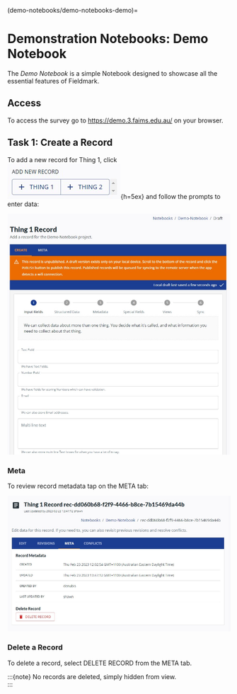 (demo-notebooks/demo-notebooks-demo)=
# Demonstration Notebooks: Demo Notebook

The *Demo Notebook* is a simple Notebook designed to showcase all the essential features of Fieldmark.

## Access

To access the survey go to <https://demo.3.faims.edu.au/> on your browser.

## Task 1: Create a Record
To add a new record for Thing 1, click ![Add Thing 1](demo-notebooks-demo-images/demonotebook_addrecord.jpg){h=5ex} and follow the prompts to enter data:

![Enter data for Thing 1](demo-notebooks-demo-images/demonotebook_screen1.jpg)

### Meta
To review record metadata tap on the META tab:

![](demo-notebooks-demo-images/demonotebook_meta.jpg)

### Delete a Record

To delete a record, select DELETE RECORD from the META tab.

:::{note}
No records are deleted, simply hidden from view.  
:::
